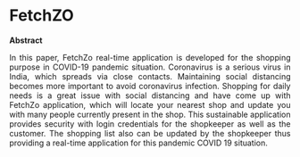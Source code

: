 # FetchZO

**Abstract**

<p align = "justify">
In this paper, FetchZo real-time application is developed for the shopping purpose in COVID-19 pandemic situation. Coronavirus is a serious virus in India, which spreads via close contacts. Maintaining social distancing becomes more important to avoid coronavirus infection. Shopping for daily needs is a great issue with social distancing and have come up with FetchZo application, which will locate your nearest shop and update you with many people currently present in the shop. This sustainable application provides security with login credentials for the shopkeeper as well as the customer. The shopping list also can be updated by the shopkeeper thus providing a real-time application for this pandemic COVID 19 situation.
</p>
